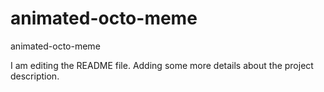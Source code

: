 # animated-octo-meme
animated-octo-meme

I am editing the README file. Adding some more details about the project description.
